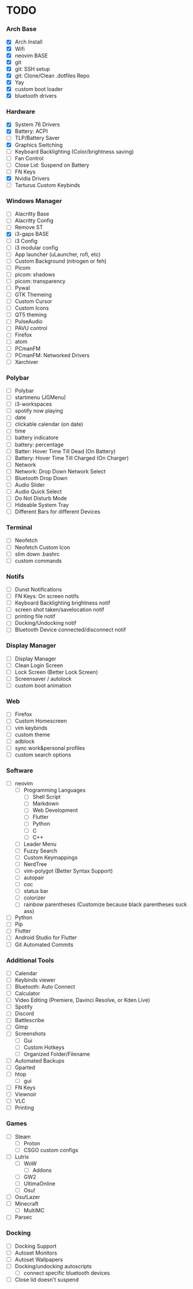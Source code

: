# TODO

### Arch Base
- [x] Arch Install
- [x] Wifi
- [x] neovim BASE
- [x] git
- [x] git: SSH setup
- [x] git: Clone/Clean .dotfiles Repo
- [x] Yay
- [x] custom boot loader
- [x] bluetooth drivers
### Hardware
- [x] System 76 Drivers
- [x] Battery: ACPI
- [ ] TLP/Battery Saver
- [x] Graphics Switching
- [ ] Keyboard Backlighting (Color/brightness saving)
- [ ] Fan Control
- [ ] Close Lid: Suspend on Battery
- [ ] FN Keys
- [x] Nvidia Drivers
- [ ] Tarturus Custom Keybinds
### Windows Manager
- [ ] Alacritty Base
- [ ] Alacritty Config
- [ ] Remove ST
- [x] i3-gaps BASE
- [ ] i3 Config
- [ ] i3 modular config
- [ ] App launcher (uLauncher, rofi, etc)
- [ ] Custom Background (nitrogen or feh)
- [ ] Picom
- [ ] picom: shadows
- [ ] picom: transparency
- [ ] Pywal
- [ ] GTK Themeing
- [ ] Custom Cursor
- [ ] Custom Icons
- [ ] QT5 theming
- [ ] PulseAudio
- [ ] PAVU control
- [ ] Firefox
- [ ] atom
- [ ] PCmanFM
- [ ] PCmanFM: Networked Drivers
- [ ] Xarchiver
### Polybar
- [ ] Polybar
- [ ] startmenu (JGMenu)
- [ ] i3-workspaces
- [ ] spotify now playing
- [ ] date
- [ ] clickable calendar (on date)
- [ ] time
- [ ] battery indicatore
- [ ] battery: percentage
- [ ] Batter: Hover Time Till Dead (On Battery)
- [ ] Battery: Hover Time Till Charged (On Charger)
- [ ] Network
- [ ] Network: Drop Down Network Select
- [ ] Bluetooth Drop Down
- [ ] Audio Slider
- [ ] Audio Quick Select
- [ ] Do Not Disturb Mode
- [ ] Hideable System Tray
- [ ] Different Bars for different Devices
### Terminal
- [ ] Neofetch
- [ ] Neofetch Custom Icon
- [ ] slim down .bashrc
- [ ] custom commands
### Notifs
- [ ] Dunst Notifications
- [ ] FN Keys: On screen notifs
- [ ] Keyboard Backlighting brightness notif
- [ ] screen shot taken/savelocation notif
- [ ] printing file notif
- [ ] Docking/Undocking notif
- [ ] Bluetooth Device connected/disconnect notif
### Display Manager
- [ ] Display Manager
- [ ] Clean Login Screen
- [ ] Lock Screen (Better Lock Screen)
- [ ] Screensaver / autolock
- [ ] custom boot animation
### Web
- [ ] Firefox
- [ ] Custom Homescreen
- [ ] vim keybinds
- [ ] custom theme
- [ ] adblock
- [ ] sync work&personal profiles
- [ ] custom search options
### Software
- [ ] neovim
	- [ ] Programming Languages
		- [ ] Shell Script
		- [ ] Markdown
		- [ ] Web Development
		- [ ] Flutter
		- [ ] Python
		- [ ] C
		- [ ] C++
	- [ ] Leader Menu
	- [ ] Fuzzy Search
	- [ ] Custom Keymappings
	- [ ] NerdTree
	- [ ] vim-polygot (Better Syntax Support)
	- [ ] autopair
	- [ ] coc
	- [ ] status bar
	- [ ] colorizer
	- [ ] rainbow parentheses (Customize because black parentheses suck ass)
- [ ] Python
- [ ] Pip
- [ ] Flutter
- [ ] Android Studio for Flutter
- [ ] Git Automated Commits
### Additional Tools
- [ ] Calendar
- [ ] Keybinds viewer
- [ ] Bluetooth: Auto Connect
- [ ] Calculator
- [ ] Video Editing (Premiere, Davinci Resolve, or Kden Live)
- [ ] Spotify
- [ ] Discord
- [ ] Battlescribe
- [ ] Gimp
- [ ] Screenshots
	- [ ] Gui
	- [ ] Custom Hotkeys
	- [ ] Organized Folder/Filename
- [ ] Automated Backups
- [ ] Gparted
- [ ] htop
	- [ ] gui
- [ ] FN Keys
- [ ] Viewnoir
- [ ] VLC
- [ ] Printing
### Games
- [ ] Steam
	- [ ] Proton
	- [ ] CSGO custom configs
- [ ] Lutris
	- [ ] WoW
		- [ ] Addons
	- [ ] GW2
	- [ ] UltimaOnline
	- [ ] Osu!
- [ ] Osu!Lazer
- [ ] Minecraft
	- [ ] MultiMC
- [ ] Parsec
### Docking
- [ ] Docking Support
- [ ] Autoset Monitors
- [ ] Autoset Wallpapers
- [ ] Docking/undocking autoscripts
	- [ ] connect specific bluetooth devices
- [ ] Close lid doesn't suspend
